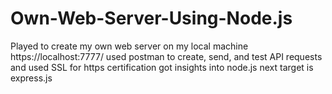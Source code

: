 # Own-Web-Server-Using-Node.js

Played to create my own web server on my local machine 
https://localhost:7777/
used postman to create, send, and test API requests and used SSL for https certification
got insights into node.js
next target is express.js
